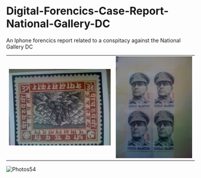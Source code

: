 # Digital-Forencics-Case-Report-National-Gallery-DC

An Iphone forencics report related to a conspitacy against the National Gallery DC


| | |
| --- | --- |
| ![Photos9](Resources/Images/43393-IMG_0050.jpg) | ![Photos13](/Resources/Images/43401-IMG_0054.jpg) | ![Photos26](/Resources/Images/43427-IMG_0067.jpg) |

![Photos54](/Resources/Maps/generalVIew.jpg)
